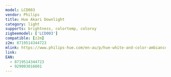 ```yaml
---
model: LCD003
vendor: Philips
title: Hue Akari Downlight
category: light
supports: brightness, colortemp, colorxy
zigbeemodel: ['LCD003']
compatible: [z2m]
z2m: 8719514344723
mlink: https://www.philips-hue.com/en-au/p/hue-white-and-color-ambiance-akari-downlight/8719514344723
link:
EAN:
  - 8719514344723
  - 929003016801
---
```

